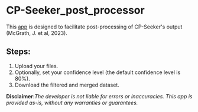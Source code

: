 # CP-Seeker_post_processor

This [app](https://cpseeker-postprocess.streamlit.app/) is designed to facilitate post-processing of CP-Seeker's output (McGrath, J. et al, 2023).

## Steps:

1. Upload your files.
2. Optionally, set your confidence level (the default confidence level is 80%).
3. Download the filtered and merged dataset.

**Disclaimer**:*The developer is not liable for errors or inaccuracies. This app is provided as-is, without any warranties or guarantees.*
